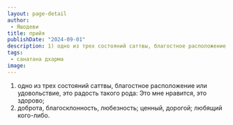 ```yaml
---
layout: page-detail
author:
 - Яшодеви
title: прийя
publishDate: "2024-09-01"
description: 1) одно из трех состояний саттвы, благостное расположение или удовольствие, это радость такого рода Это мне нравится, это здорово;
tags:
 - санатана дхарма
image: 
---
```


1) одно из трех состояний саттвы, благостное расположение или удовольствие, это радость такого рода: Это мне нравится, это здорово;
2) доброта, благосклонность, любезность; ценный, дорогой; любящий кого-либо.

